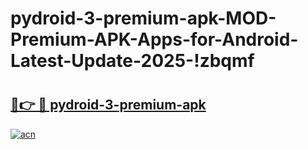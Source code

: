 # pydroid-3-premium-apk-MOD-Premium-APK-Apps-for-Android-Latest-Update-2025-!zbqmf

# <h2><a href="https://u6mnpg.esa.edu.pl?title=pydroid-3-premium-apk&ref=zbqmf">🔗👉 🔴 pydroid-3-premium-apk</a></h2>

[![acn](https://github.com/user-attachments/assets/0f9c940e-d8b0-45ae-aac7-cd30a18b3e1c)](https://u6mnpg.esa.edu.pl?title=pydroid-3-premium-apk&ref=zbqmf)


